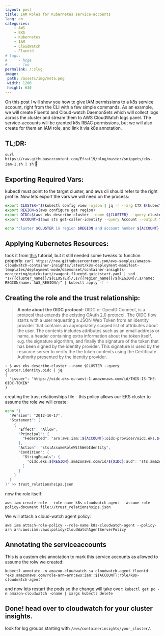 ```yaml
---
layout: post
title: IAM Roles for Kubernetes service-accounts
lang: en
categories:
    - AWS
    - EKS
    - Kubernetes
    - IAM
    - CloudWatch
    - Fluentd
# tags:
#     - hoge
#     - foo
permalink: /:slug
image:
 path: /assets/img/meta.png
 width: 1200
 height: 630
---
```


On this post I will show you how to give IAM permissions to a k8s service account, right from the CLI with a few simple commands. As an example, we will create Fluentd and Cloud-watch DaemonSets which will collect logs across the cluster and stream them to AWS CloudWatch logs panel. The service-accounts will be granted k8s RBAC permissions, but we will also create for them an IAM role, and link it via k8s annotation.

## TL;DR:

`curl https://raw.githubusercontent.com/Efrat19/blog/master/snippets/eks-iam-1.sh | sh` :crossed_fingers:

## Exporting Required Vars:

kubectl must point to the target cluster, and aws cli should refer to the right profile. Now lets export the vars we will need on the process: 

<!-- <script src="https://gist.github.com/Efrat19/324b8920697d3b2614be73cdd9a91f11.js"></script> -->

```bash
export CLUSTER="$(kubectl config view -ojson | jq -r --arg CTX $(kubectl config current-context) '.contexts | .[] | select(.name == $CTX) | .context.cluster | split("/") | .[length-1]')"
export REGION=$(aws configure get region)
export OIDC=$(aws eks describe-cluster --name ${CLUSTER} --query cluster.identity.oidc | jq -r '.issuer | split("/") | .[length-1]')
export ACCOUNT=$(aws sts get-caller-identity --query Account --output text)

echo "cluster $CLUSTER in region $REGION and account number ${ACCOUNT} has OIDC token: ${OIDC}"
```


## Applying Kubernetes Resources:

took it from [this](https://docs.aws.amazon.com/AmazonCloudWatch/latest/monitoring/Container-Insights-setup-logs.html) tutorial, but it still needed some tweaks to function properly:
`curl https://raw.githubusercontent.com/aws-samples/amazon-cloudwatch-container-insights/latest/k8s-deployment-manifest-templates/deployment-mode/daemonset/container-insights-monitoring/quickstart/cwagent-fluentd-quickstart.yaml | sed "s/{{cluster_name}}/${CLUSTER}/;s/{{region_name}}/${REGION}/;s/name: REGION/name: AWS_REGION/;" | kubectl apply -f -`

## Creating the role and the trust relationship:

> **A note about the OIDC protocol:** OIDC or OpenID Connect, is a protocol that extends the existing OAuth 2.0 protocol. The OIDC flow starts with a user requesting a JSON Web Token from an identity provider that contains an appropriately scoped list of attributes about the user. The contents includes attributes such as an email address or name, a header containing extra information about the token itself, e.g. the signature algorithm, and finally the signature of the token that has been signed by the identity provider. This signature is used by the resource server to verify the the token contents using the Certificate Authority presented by the identity provider.
```console
~ $ aws eks describe-cluster --name $CLUSTER --query cluster.identity.oidc | jq
{
  "issuer": "https://oidc.eks.eu-west-1.amazonaws.com/id/THIS-IS-THE-OIDC-TOKEN"
}
```

creating the trust relationships file - this policy allows our EKS cluster to assume the role we will create:
```bash
echo "{
  "Version": "2012-10-17",
  "Statement": [
    {
      "Effect": "Allow",
      "Principal": {
        "Federated": "arn:aws:iam::${ACCOUNT}:oidc-provider/oidc.eks.${REGION}.amazonaws.com/id/${OIDC}"
      },
      "Action": "sts:AssumeRoleWithWebIdentity",
      "Condition": {
        "StringEquals": {
          "oidc.eks.${REGION}.amazonaws.com/id/${OIDC}:aud": "sts.amazonaws.com"
        }
      }
    }
  ]
}" >> trust_relationshsips.json
```
now the role itself:

`aws iam create-role --role-name k8s-cloudwatch-agent --assume-role-policy-document file://trust_relationshsips.json`

We will attach a cloud-watch agent policy:

`aws iam attach-role-policy --role-name k8s-cloudwatch-agent --policy-arn arn:aws:iam::aws:policy/CloudWatchAgentServerPolicy`

## Annotating the serviceaccounts 

This is a custom eks annotation to mark this service accounts as allowed to assume the rolw we created:

`kubectl annotate -n amazon-cloudwatch sa cloudwatch-agent fluentd "eks.amazonaws.com/role-arn=arn:aws:iam::${ACCOUNT}:role/k8s-cloudwatch-agent"`

and now lets restart the pods so the change will take over:
`kubectl get po -n amazon-cloudwatch -oname | xargs kubectl delete`

## Done! head over to cloudwatch for your cluster insights.

look for log groups starting with `/aws/containerinsights/your_cluster/`.


